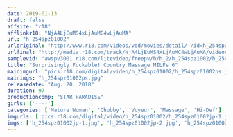 ```yaml
---
date: 2019-01-13
draft: false
affsite: "r18"
afflinkr18: "NjA4LjEuMS4xLjAuMC4wLjAuMA"
url: "h_254spz01002"
urloriginal: "http://www.r18.com/videos/vod/movies/detail/-/id=h_254spz01002"
urlfinal: "http://media.r18.com/track/NjA4LjEuMS4xLjAuMC4wLjAuMA/videos/vod/movies/detail/-/id=h_254spz01002"
samplevid: "awspv3001.r18.com/litevideo/freepv/h/h_2/h_254spz1002/h_254spz1002_dmb_w.mp4"
title: "Surprisingly Fuckable! Country Massage MILFs 6"
mainimgurl: "pics.r18.com/digital/video/h_254spz01002/h_254spz01002ps.jpg"
mainimgs: "h_254spz01002ps.jpg"
releasedate: "Aug. 20, 2018"
duration: 97
productioncomp: "STAR PARADISE"
girls: ['----']
categories: ['Mature Woman', 'Chubby', 'Voyeur', 'Massage', 'Hi-Def']
imgurls: ['pics.r18.com/digital/video/h_254spz01002/h_254spz01002jp-1.jpg', 'pics.r18.com/digital/video/h_254spz01002/h_254spz01002jp-2.jpg', 'pics.r18.com/digital/video/h_254spz01002/h_254spz01002jp-3.jpg', 'pics.r18.com/digital/video/h_254spz01002/h_254spz01002jp-4.jpg', 'pics.r18.com/digital/video/h_254spz01002/h_254spz01002jp-5.jpg', 'pics.r18.com/digital/video/h_254spz01002/h_254spz01002jp-6.jpg', 'pics.r18.com/digital/video/h_254spz01002/h_254spz01002jp-7.jpg', 'pics.r18.com/digital/video/h_254spz01002/h_254spz01002jp-8.jpg', 'pics.r18.com/digital/video/h_254spz01002/h_254spz01002jp-9.jpg', 'pics.r18.com/digital/video/h_254spz01002/h_254spz01002jp-10.jpg', 'pics.r18.com/digital/video/h_254spz01002/h_254spz01002jp-11.jpg', 'pics.r18.com/digital/video/h_254spz01002/h_254spz01002jp-12.jpg', 'pics.r18.com/digital/video/h_254spz01002/h_254spz01002jp-13.jpg', 'pics.r18.com/digital/video/h_254spz01002/h_254spz01002jp-14.jpg', 'pics.r18.com/digital/video/h_254spz01002/h_254spz01002jp-15.jpg', 'pics.r18.com/digital/video/h_254spz01002/h_254spz01002jp-16.jpg', 'pics.r18.com/digital/video/h_254spz01002/h_254spz01002jp-17.jpg', 'pics.r18.com/digital/video/h_254spz01002/h_254spz01002jp-18.jpg', 'pics.r18.com/digital/video/h_254spz01002/h_254spz01002jp-19.jpg', 'pics.r18.com/digital/video/h_254spz01002/h_254spz01002jp-20.jpg']
imgs: ['h_254spz01002jp-1.jpg', 'h_254spz01002jp-2.jpg', 'h_254spz01002jp-3.jpg', 'h_254spz01002jp-4.jpg', 'h_254spz01002jp-5.jpg', 'h_254spz01002jp-6.jpg', 'h_254spz01002jp-7.jpg', 'h_254spz01002jp-8.jpg', 'h_254spz01002jp-9.jpg', 'h_254spz01002jp-10.jpg', 'h_254spz01002jp-11.jpg', 'h_254spz01002jp-12.jpg', 'h_254spz01002jp-13.jpg', 'h_254spz01002jp-14.jpg', 'h_254spz01002jp-15.jpg', 'h_254spz01002jp-16.jpg', 'h_254spz01002jp-17.jpg', 'h_254spz01002jp-18.jpg', 'h_254spz01002jp-19.jpg', 'h_254spz01002jp-20.jpg']
---
```


